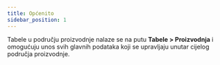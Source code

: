 ```yaml
---
title: Općenito
sidebar_position: 1
---
```


Tabele u području proizvodnje nalaze se na putu **Tabele > Proizvodnja** i omogućuju unos svih glavnih podataka koji se upravljaju unutar cijelog područja proizvodnje.